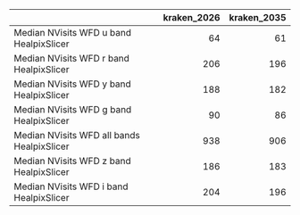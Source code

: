 |                                            |   kraken_2026 |   kraken_2035 |
|:-------------------------------------------|--------------:|--------------:|
| Median NVisits WFD u band HealpixSlicer    |            64 |            61 |
| Median NVisits WFD r band HealpixSlicer    |           206 |           196 |
| Median NVisits WFD y band HealpixSlicer    |           188 |           182 |
| Median NVisits WFD g band HealpixSlicer    |            90 |            86 |
| Median NVisits WFD all bands HealpixSlicer |           938 |           906 |
| Median NVisits WFD z band HealpixSlicer    |           186 |           183 |
| Median NVisits WFD i band HealpixSlicer    |           204 |           196 |
